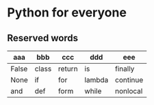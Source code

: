 # Python for everyone
## Reserved words

  aaa  |   bbb   |   ccc    |    ddd   |   eee    |
--- | ---  | ---   | ---   | ---   |
False |  class |  return | is  |    finally
None  |  if    |  for    | lambda | continue
and   |  def   |  form   | while  | nonlocal
